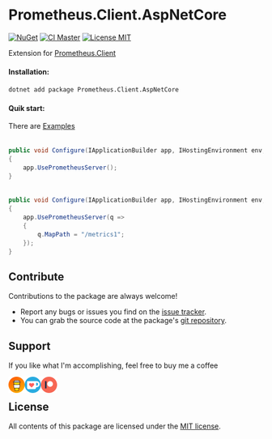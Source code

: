 [bmac]: https://www.buymeacoffee.com/phnx47
[ko-fi]: https://ko-fi.com/phnx47
[patreon]: https://www.patreon.com/phnx47

# Prometheus.Client.AspNetCore

[![NuGet](https://img.shields.io/nuget/v/Prometheus.Client.AspNetCore.svg)](https://www.nuget.org/packages/Prometheus.Client.AspNetCore)
[![CI Master](https://github.com/PrometheusClientNet/Prometheus.Client.AspNetCore/actions/workflows/master.yml/badge.svg?branch=master)](https://github.com/PrometheusClientNet/Prometheus.Client.AspNetCore/actions/workflows/master.yml)
[![License MIT](https://img.shields.io/badge/license-MIT-green.svg)](https://opensource.org/licenses/MIT)

Extension for [Prometheus.Client](https://github.com/PrometheusClientNet/Prometheus.Client)


#### Installation:
```sh
dotnet add package Prometheus.Client.AspNetCore
```
#### Quik start:

There are [Examples](https://github.com/prom-client-net/prom-examples/tree/master/Middleware/WebAspNetCore_2.0)

```c#

public void Configure(IApplicationBuilder app, IHostingEnvironment env, ILoggerFactory loggerFactory, IApplicationLifetime appLifetime)
{
    app.UsePrometheusServer();
}

```

```c#

public void Configure(IApplicationBuilder app, IHostingEnvironment env, ILoggerFactory loggerFactory, IApplicationLifetime appLifetime)
{
    app.UsePrometheusServer(q =>
    {
        q.MapPath = "/metrics1";
    });
}

```
## Contribute

Contributions to the package are always welcome!

* Report any bugs or issues you find on the [issue tracker](https://github.com/PrometheusClientNet/Prometheus.Client.AspNetCore/issues).
* You can grab the source code at the package's [git repository](https://github.com/PrometheusClientNet/Prometheus.Client.AspNetCore).

## Support

If you like what I'm accomplishing, feel free to buy me a coffee

[<img align="left" alt="phnx47 | Buy Me a Coffe" width="32px" src="https://raw.githubusercontent.com/phnx47/files/master/button-sponsors/bmac0.png" />][bmac]
[<img align="left" alt="phnx47 | Kofi" width="32px" src="https://raw.githubusercontent.com/phnx47/files/master/button-sponsors/kofi0.png" />][ko-fi]
[<img align="left" alt="phnx47 | Patreon" width="32px" src="https://raw.githubusercontent.com/phnx47/files/master/button-sponsors/patreon0.png" />][patreon]

&nbsp;

## License

All contents of this package are licensed under the [MIT license](https://opensource.org/licenses/MIT).

